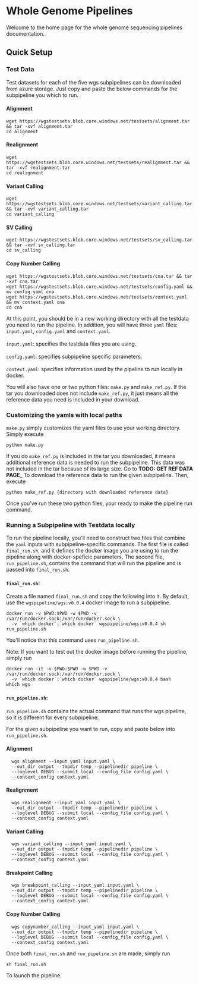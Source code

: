 # Whole Genome Pipelines


Welcome to the home page for the whole genome sequencing pipelines documentation.


## Quick Setup

### Test Data
Test datasets for each of the five wgs subpipelines can be downloaded from azure storage. 
Just copy and paste the below commands for the subpipeline you which to run.
#### Alignment
```
wget https://wgstestsets.blob.core.windows.net/testsets/alignment.tar && tar -xvf alignment.tar 
cd alignment
```
#### Realignment
```
wget https://wgstestsets.blob.core.windows.net/testsets/realignment.tar && tar -xvf realignment.tar 
cd realignment
```
#### Variant Calling
```
wget https://wgstestsets.blob.core.windows.net/testsets/variant_calling.tar && tar -xvf variant_calling.tar 
cd variant_calling
```
#### SV Calling
```
wget https://wgstestsets.blob.core.windows.net/testsets/sv_calling.tar && tar -xvf sv_calling.tar 
cd sv_calling
```
#### Copy Number Calling
```
wget https://wgstestsets.blob.core.windows.net/testsets/cna.tar && tar -xvf cna.tar
wget https://wgstestsets.blob.core.windows.net/testsets/config.yaml && mv config.yaml cna
wget https://wgstestsets.blob.core.windows.net/testsets/context.yaml && mv context.yaml cna
cd cna
```
At this point, you should be in a new working directory with all the testdata you need to run the pipeline.
In addition, you will have three `yaml` files: `input.yaml`, `config.yaml` and `context.yaml`. 
<br/><br/>`input.yaml`: specifies the testdata files you are using.
<br/><br/>`config.yaml`: specifies subpipeline specific parameters.
<br/><br/>`context.yaml`: specifies information used by the pipeline to run locally in docker.

You will also have one or two python files: `make.py` and `make_ref.py`. If the tar you downloaded 
does not include `make_ref.py`, it just means all the reference data you need is included in your download.

### Customizing the yamls with local paths

`make.py` simply customizes the yaml files to use your working directory. Simply execute 
```
python make.py
```
If you do `make_ref.py` is included in the tar you downloaded, it means additional reference data is needed to 
run the subpipeline. This data was not included in the tar because of its large size. Go to __TODO: GET REF DATA PAGE___
To download the reference data to run the given subpipeline. Then, execute
```
python make_ref.py {directory with downloaded reference data}
```
Once you've run these two python files, your ready to make the pipeline run command.

### Running a Subpipeline with Testdata locally

To run the pipeline locally, you'll need to construct two files that combine the `yaml` inputs with subpipeline-specific commands.
The first file is called `final_run.sh`, and it defines the docker image you are using to run the pipeline along with docker-speficic parameters. The second file, `run_pipeline.sh`, contains the command that will run the pipeline and is passed into `final_run.sh`. 

#### `final_run.sh`:
Create a file named `final_run.sh` and copy the following into it.
By default, use the `wgspipeline/wgs:v0.0.4` docker image to run a subpipeline. 
```
docker run -v $PWD:$PWD -w $PWD -v /var/run/docker.sock:/var/run/docker.sock \
  -v `which docker`:`which docker` wgspipeline/wgs:v0.0.4 sh run_pipeline.sh
```
You'll notice that this command uses `run_pipeline.sh`.

Note: If you want to test out the docker image before running the pipeline, simply run
```
docker run -it -v $PWD:$PWD -w $PWD -v /var/run/docker.sock:/var/run/docker.sock \
  -v `which docker`:`which docker` wgspipeline/wgs:v0.0.4 bash
which wgs
```
#### `run_pipeline.sh`:

`run_pipeline.sh` contains the actual command that runs the wgs pipeline, so it is different for every subpipeline. 

For the given subpipeline you want to run, copy and paste below into `run_pipeline.sh`.

#### Alignment
```
  wgs alignment --input_yaml input.yaml \
  --out_dir output --tmpdir temp --pipelinedir pipeline \
  --loglevel DEBUG --submit local --config_file config.yaml \
  --context_config context.yaml
```
#### Realignment
```
  wgs realignment --input_yaml input.yaml \
  --out_dir output --tmpdir temp --pipelinedir pipeline \
  --loglevel DEBUG --submit local --config_file config.yaml \
  --context_config context.yaml
```
#### Variant Calling
```
  wgs variant_calling --input_yaml input.yaml \
  --out_dir output --tmpdir temp --pipelinedir pipeline \
  --loglevel DEBUG --submit local --config_file config.yaml \
  --context_config context.yaml
```
#### Breakpoint Calling
```
  wgs breakpoint_calling --input_yaml input.yaml \
  --out_dir output --tmpdir temp --pipelinedir pipeline \
  --loglevel DEBUG --submit local --config_file config.yaml \
  --context_config context.yaml
```
#### Copy Number Calling
```
  wgs copynumber_calling --input_yaml input.yaml \
  --out_dir output --tmpdir temp --pipelinedir pipeline \
  --loglevel DEBUG --submit local --config_file config.yaml \
  --context_config context.yaml
```

Once both `final_run.sh` and `run_pipeline.sh` are made, simply run 
```
sh final_run.sh
```
To launch the pipeline.
